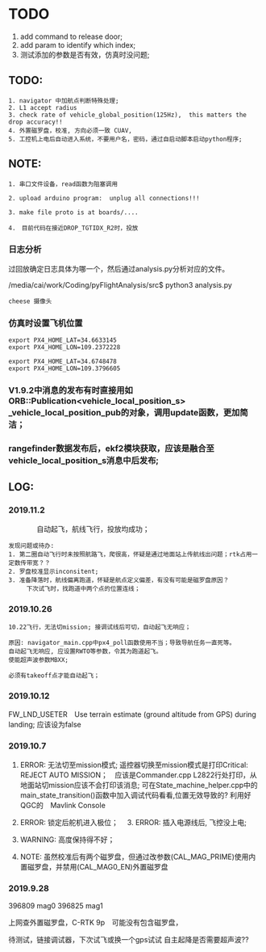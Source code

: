 # TODO
 1. add command to release door;
 2. add param to identify which index;
 3. 测试添加的参数是否有效，仿真时没问题;



## TODO:
	1. navigator 中加航点判断特殊处理;
	2. L1 accept radius
	3. check rate of vehicle_global_position(125Hz),  this matters the drop accuracy!!
	4. 外置磁罗盘，校准, 方向必须一致 CUAV,
	5. 工控机上电后自动进入系统，不要用户名，密码，通过自启动脚本启动python程序;

## NOTE:
	1. 串口文件设备，read函数为阻塞调用

	2. upload arduino program:  unplug all connections!!!

	3. make file proto is at boards/....

	4.　目前代码在接近DROP_TGTIDX_R2时，投放


### 日志分析
过回放确定日志具体为哪一个，然后通过analysis.py分析对应的文件。

/media/cai/work/Coding/pyFlightAnalysis/src$ python3 analysis.py


	cheese 摄像头

### 仿真时设置飞机位置
	export PX4_HOME_LAT=34.6633145
	export PX4_HOME_LON=109.2372228

	export PX4_HOME_LAT=34.6748478
	export PX4_HOME_LON=109.3796605

### V1.9.2中消息的发布有时直接用如ORB::Publication<vehicle_local_position_s> _vehicle_local_position_pub的对象，调用update函数，更加简洁；

### rangefinder数据发布后，ekf2模块获取，应该是融合至vehicle_local_position_s消息中后发布;





## LOG:

### 2019.11.2
　　　　自动起飞，航线飞行，投放均成功；
	
	发现问题或待办:
	1. 第二圈自动飞行时未按照航路飞，爬很高，怀疑是通过地面站上传航线出问题；rtk占用一定数传带宽？？
	2. 罗盘校准显示inconsitent;
	3. 准备降落时，航线偏离跑道，怀疑是航点定义偏差，有没有可能是磁罗盘原因？
	　　　下次试飞时，找跑道中两个点的位置连线；

	



### 2019.10.26
	10.22飞行，无法切mission; 接调试线后可切，自动起飞无响应；

	原因: navigator_main.cpp中px4_poll函数使用不当；导致导航任务一直死等。
	自动起飞无响应, 应设置RWTO等参数，令其为跑道起飞。
	使能超声波参数MBXX;  

	必须有takeoff点才能自动起飞；

### 2019.10.12
 FW_LND_USETER　Use terrain estimate (ground altitude from GPS) during landing; 应该设为false

### 2019.10.7
 1. ERROR: 无法切至mission模式;
    遥控器切换至mission模式是打印Critical: REJECT AUTO MISSION；　应该是Commander.cpp L2822行处打印，从地面站切mission应该不会打印该消息; 
    可在State_machine_helper.cpp中的main_state_transition()函数中加入调试代码看看,位置无效导致的?
    利用好QGC的　Mavlink Console

    
 2. ERROR: 锁定后舵机进入极位；
　3. ERROR: 插入电源线后, 飞控没上电;
 4. WARNING: 高度保持得不好；
 5. NOTE: 虽然校准后有两个磁罗盘，但通过改参数(CAL_MAG_PRIME)使用内置磁罗盘，并禁用(CAL_MAG0_EN)外置磁罗盘

### 2019.9.28
396809   mag0
396825   mag1

上网查外置磁罗盘，C-RTK 9p　可能没有包含磁罗盘，

待测试，链接调试器，下次试飞或换一个gps试试
自主起降是否需要超声波??





